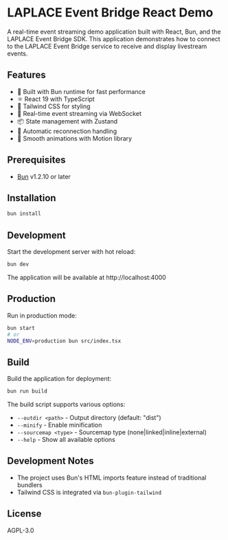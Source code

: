 # LAPLACE Event Bridge React Demo

A real-time event streaming demo application built with React, Bun, and the LAPLACE Event Bridge SDK. This application demonstrates how to connect to the LAPLACE Event Bridge service to receive and display livestream events.

## Features

- 🚀 Built with Bun runtime for fast performance
- ⚛️ React 19 with TypeScript
- 🎨 Tailwind CSS for styling
- 🔄 Real-time event streaming via WebSocket
- 📦 State management with Zustand
- 🎯 Automatic reconnection handling
- 💫 Smooth animations with Motion library

## Prerequisites

- [Bun](https://bun.sh) v1.2.10 or later

## Installation

```bash
bun install
```

## Development

Start the development server with hot reload:

```bash
bun dev
```

The application will be available at http://localhost:4000

## Production

Run in production mode:

```bash
bun start
# or
NODE_ENV=production bun src/index.tsx
```

## Build

Build the application for deployment:

```bash
bun run build
```

The build script supports various options:

- `--outdir <path>` - Output directory (default: "dist")
- `--minify` - Enable minification
- `--sourcemap <type>` - Sourcemap type (none|linked|inline|external)
- `--help` - Show all available options

## Development Notes

- The project uses Bun's HTML imports feature instead of traditional bundlers
- Tailwind CSS is integrated via `bun-plugin-tailwind`

## License

AGPL-3.0

